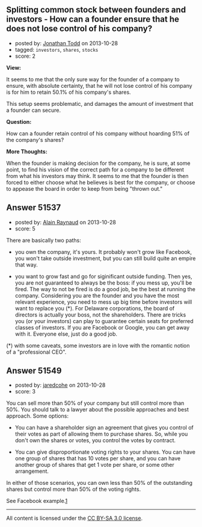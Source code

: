 ## Splitting common stock between founders and investors - How can a founder ensure that he does not lose control of his company?

- posted by: [Jonathan Todd](https://stackexchange.com/users/-1/28453-jonathan-todd) on 2013-10-28
- tagged: `investors`, `shares`, `stocks`
- score: 2

<p><strong>View:</strong></p>

<p>It seems to me that the only sure way for the founder of a company to ensure, with absolute certainty, that he will not lose control of his company is for him to retain 50.1% of his company's shares. </p>

<p>This setup seems problematic, and damages the amount of investment that a founder can secure. </p>

<p><strong>Question:</strong></p>

<p>How can a founder retain control of his company without hoarding 51% of the company's shares?</p>

<p><strong>More Thoughts:</strong></p>

<p>When the founder is making decision for the company, he is sure, at some point, to find his vision of the correct path for a company to be different from what his investors may think. It seems to me that the founder is then forced to either choose what he believes is best for the company, or choose to appease the board in order to keep from being "thrown out."</p>



## Answer 51537

- posted by: [Alain Raynaud](https://stackexchange.com/users/-1/502-alain-raynaud) on 2013-10-28
- score: 5

<p>There are basically two paths:</p>

<ul>
<li><p>you own the company, it's yours. It probably won't grow like Facebook, you won't take outside investment, but you can still build quite an empire that way.</p></li>
<li><p>you want to grow fast and go for siginificant outside funding. Then yes, you are not guaranteed to always be the boss: if you mess up, you'll be fired. The way to not be fired is do a good job, be the best at running the company. Considering you are the founder and you have the most relevant experience, you need to mess up big time before investors will want to replace you (*). For Delaware corporations, the board of directors is actually your boss, not the shareholders. There are tricks you (or your investors) can play to guarantee certain seats for preferred classes of investors. If you are Facebook or Google, you can get away with it. Everyone else, just do a good job.</p></li>
</ul>

<p>(*) with some caveats, some investors are in love with the romantic notion of a "professional CEO".</p>



## Answer 51549

- posted by: [jaredcohe](https://stackexchange.com/users/-1/28436-jaredcohe) on 2013-10-28
- score: 3

<p>You can sell more than 50% of your company but still control more than 50%. You should talk to a lawyer about the possible approaches and best approach. Some options:</p>

<ul>
<li><p>You can have a shareholder sign an agreement that gives you control of their votes as part of allowing them to purchase shares. So, while you don't own the shares or votes, you control the votes by contract.</p></li>
<li><p>You can give disproportionate voting rights to your shares. You can have one group of shares that has 10 votes per share, and you can have another group of shares that get 1 vote per share, or some other arrangement.</p></li>
</ul>

<p>In either of those scenarios, you can own less than 50% of the outstanding shares but control more than 50% of the voting rights.</p>

<p>See Facebook example.<a href="http://venturebeat.com/2012/02/01/zuck-power-play/" rel="nofollow">1</a></p>




---

All content is licensed under the [CC BY-SA 3.0 license](https://creativecommons.org/licenses/by-sa/3.0/).
